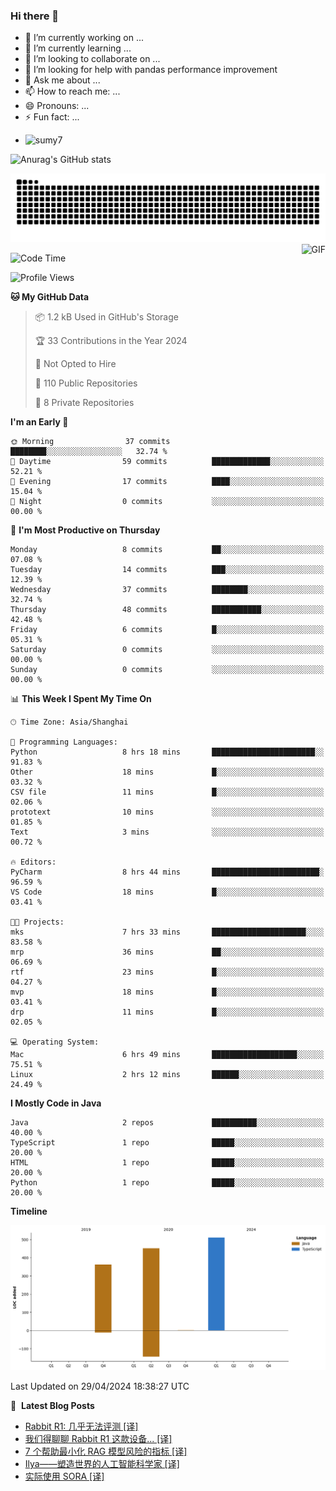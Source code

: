 ### Hi there 👋
<!--
**alloevil/alloevil** is a ✨ _special_ ✨ repository because its `README.md` (this file) appears on your GitHub profile.

Here are some ideas to get you started:

- 🔭 I’m currently working on ...
- 🌱 I’m currently learning ...
- 👯 I’m looking to collaborate on ...
- 🤔 I’m looking for help with ...
- 💬 Ask me about ...
- 📫 How to reach me: ...
- 😄 Pronouns: ...
- ⚡ Fun fact: ...
-->

- 🔭 I’m currently working on ...
- 🌱 I’m currently learning ...
- 👯 I’m looking to collaborate on ...
- 🤔 I’m looking for help with pandas performance improvement
- 💬 Ask me about ...
- 📫 How to reach me: ...
- 😄 Pronouns: ...
- ⚡ Fun fact: ...
  
+ ![sumy7](https://komarev.com/ghpvc/?username=alloevil)

![Anurag's GitHub stats](https://github-readme-stats.vercel.app/api?username=alloevil&show_icons=true&bg_color=00000000)

<picture align="center">
  <source media="(prefers-color-scheme: dark)" srcset="https://github.com/alloevil/alloevil/blob/output/github-contribution-grid-snake.svg">
  <source media="(prefers-color-scheme: dark)" srcset="https://github.com/alloevil/alloevil/blob/output/github-contribution-grid-snake.svg">
  <img alt="github contribution grid snake animation" src="https://github.com/alloevil/alloevil/blob/output/github-contribution-grid-snake.svg">
</picture>

<img align="right" alt="GIF" src="https://raw.githubusercontent.com/JoeyBling/JoeyBling/master/pic/pusheencode.gif" />

<!--START_SECTION:waka-->
![Code Time](http://img.shields.io/badge/Code%20Time-2%2C206%20hrs%2023%20mins-blue)

![Profile Views](http://img.shields.io/badge/Profile%20Views-0-blue)

**🐱 My GitHub Data** 

> 📦 1.2 kB Used in GitHub's Storage 
 > 
> 🏆 33 Contributions in the Year 2024
 > 
> 🚫 Not Opted to Hire
 > 
> 📜 110 Public Repositories 
 > 
> 🔑 8 Private Repositories 
 > 
**I'm an Early 🐤** 

```text
🌞 Morning                37 commits          ████████░░░░░░░░░░░░░░░░░   32.74 % 
🌆 Daytime                59 commits          █████████████░░░░░░░░░░░░   52.21 % 
🌃 Evening                17 commits          ████░░░░░░░░░░░░░░░░░░░░░   15.04 % 
🌙 Night                  0 commits           ░░░░░░░░░░░░░░░░░░░░░░░░░   00.00 % 
```
📅 **I'm Most Productive on Thursday** 

```text
Monday                   8 commits           ██░░░░░░░░░░░░░░░░░░░░░░░   07.08 % 
Tuesday                  14 commits          ███░░░░░░░░░░░░░░░░░░░░░░   12.39 % 
Wednesday                37 commits          ████████░░░░░░░░░░░░░░░░░   32.74 % 
Thursday                 48 commits          ███████████░░░░░░░░░░░░░░   42.48 % 
Friday                   6 commits           █░░░░░░░░░░░░░░░░░░░░░░░░   05.31 % 
Saturday                 0 commits           ░░░░░░░░░░░░░░░░░░░░░░░░░   00.00 % 
Sunday                   0 commits           ░░░░░░░░░░░░░░░░░░░░░░░░░   00.00 % 
```


📊 **This Week I Spent My Time On** 

```text
🕑︎ Time Zone: Asia/Shanghai

💬 Programming Languages: 
Python                   8 hrs 18 mins       ███████████████████████░░   91.83 % 
Other                    18 mins             █░░░░░░░░░░░░░░░░░░░░░░░░   03.32 % 
CSV file                 11 mins             █░░░░░░░░░░░░░░░░░░░░░░░░   02.06 % 
prototext                10 mins             ░░░░░░░░░░░░░░░░░░░░░░░░░   01.85 % 
Text                     3 mins              ░░░░░░░░░░░░░░░░░░░░░░░░░   00.72 % 

🔥 Editors: 
PyCharm                  8 hrs 44 mins       ████████████████████████░   96.59 % 
VS Code                  18 mins             █░░░░░░░░░░░░░░░░░░░░░░░░   03.41 % 

🐱‍💻 Projects: 
mks                      7 hrs 33 mins       █████████████████████░░░░   83.58 % 
mrp                      36 mins             ██░░░░░░░░░░░░░░░░░░░░░░░   06.69 % 
rtf                      23 mins             █░░░░░░░░░░░░░░░░░░░░░░░░   04.27 % 
mvp                      18 mins             █░░░░░░░░░░░░░░░░░░░░░░░░   03.41 % 
drp                      11 mins             █░░░░░░░░░░░░░░░░░░░░░░░░   02.05 % 

💻 Operating System: 
Mac                      6 hrs 49 mins       ███████████████████░░░░░░   75.51 % 
Linux                    2 hrs 12 mins       ██████░░░░░░░░░░░░░░░░░░░   24.49 % 
```

**I Mostly Code in Java** 

```text
Java                     2 repos             ██████████░░░░░░░░░░░░░░░   40.00 % 
TypeScript               1 repo              █████░░░░░░░░░░░░░░░░░░░░   20.00 % 
HTML                     1 repo              █████░░░░░░░░░░░░░░░░░░░░   20.00 % 
Python                   1 repo              █████░░░░░░░░░░░░░░░░░░░░   20.00 % 
```



**Timeline**

![Lines of Code chart](https://raw.githubusercontent.com/alloevil/alloevil/main/assets/bar_graph.png)


 Last Updated on 29/04/2024 18:38:27 UTC
<!--END_SECTION:waka-->

📕 &nbsp;**Latest Blog Posts**
<!-- BLOG-POST-LIST:START -->
- [Rabbit R1: 几乎无法评测 [译]](https://baoyu.io/translations/transcript/rabbit-r1-barely-reviewable)
- [我们得聊聊 Rabbit R1 这款设备... [译]](https://baoyu.io/translations/transcript/rabbit-r1-we-gotta-talk)
- [7 个帮助最小化 RAG 模型风险的指标 [译]](https://baoyu.io/translations/transcript/7-measurements-that-help-minimize-model-risk-for-rag)
- [Ilya——塑造世界的人工智能科学家 [译]](https://baoyu.io/translations/transcript/Ilya-the-ai-scientist-shaping-the-world)
- [实际使用 SORA [译]](https://baoyu.io/translations/sora/actually-using-sora)
<!-- BLOG-POST-LIST:END -->
